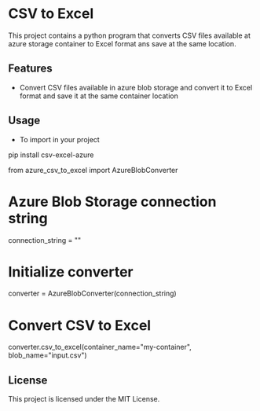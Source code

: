 # CSV to Excel

This project contains a python program that converts CSV files available at azure storage container to Excel format ans save at the same location.

## Features

- Convert CSV files available in azure blob storage and convert it to Excel format and save it at the same container location



## Usage

- To import in your project

pip install csv-excel-azure


from azure_csv_to_excel import AzureBlobConverter

# Azure Blob Storage connection string
connection_string = "<your-azure-connection-string>"

# Initialize converter
converter = AzureBlobConverter(connection_string)

# Convert CSV to Excel
converter.csv_to_excel(container_name="my-container", blob_name="input.csv")




## License

This project is licensed under the MIT License.